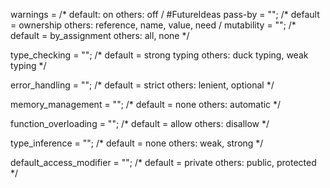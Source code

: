 
warnings = /* default: on
			others: off
			/
#FutureIdeas
pass-by = "";  /* default = ownership
                others: reference, name, value, need
              /
mutability = "";  /* default = by_assignment
                    others: all, none
                  */

type_checking = "";  /* default = strong typing
                       others: duck typing, weak typing
                     */

error_handling = "";  /* default = strict
                        others: lenient, optional
                      */

memory_management = "";  /* default = none
                           others: automatic
                         */

function_overloading = "";  /* default = allow
                              others: disallow
                            */
                            
type_inference = "";  /* default = none
                        others: weak, strong
                      */

default_access_modifier = "";  /* default = private
                                 others: public, protected
                               */